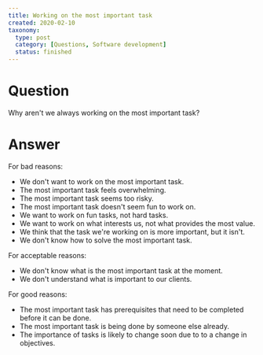 ```yaml
---
title: Working on the most important task
created: 2020-02-10
taxonomy:
  type: post
  category: [Questions, Software development]
  status: finished
---
```


# Question
Why aren't we always working on the most important task?

# Answer
For bad reasons:
* We don't want to work on the most important task.
* The most important task feels overwhelming.
* The most important task seems too risky.
* The most important task doesn't seem fun to work on.
* We want to work on fun tasks, not hard tasks.
* We want to work on what interests us, not what provides the most value.
* We think that the task we're working on is more important, but it isn't.
* We don't know how to solve the most important task.

For acceptable reasons:
* We don't know what is the most important task at the moment.
* We don't understand what is important to our clients.

For good reasons:
* The most important task has prerequisites that need to be completed before it can be done.
* The most important task is being done by someone else already.
* The importance of tasks is likely to change soon due to to a change in objectives.
